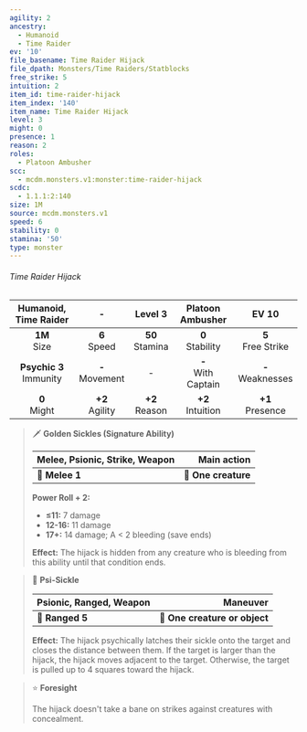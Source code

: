 ```yaml
---
agility: 2
ancestry:
  - Humanoid
  - Time Raider
ev: '10'
file_basename: Time Raider Hijack
file_dpath: Monsters/Time Raiders/Statblocks
free_strike: 5
intuition: 2
item_id: time-raider-hijack
item_index: '140'
item_name: Time Raider Hijack
level: 3
might: 0
presence: 1
reason: 2
roles:
  - Platoon Ambusher
scc:
  - mcdm.monsters.v1:monster:time-raider-hijack
scdc:
  - 1.1.1:2:140
size: 1M
source: mcdm.monsters.v1
speed: 6
stability: 0
stamina: '50'
type: monster
---
```


###### Time Raider Hijack

|    Humanoid, Time Raider    |          -          |       Level 3       |    Platoon Ambusher     |         EV 10          |
| :-------------------------: | :-----------------: | :-----------------: | :---------------------: | :--------------------: |
|      **1M**<br/> Size       |  **6**<br/> Speed   | **50**<br/> Stamina |  **0**<br/> Stability   | **5**<br/> Free Strike |
| **Psychic 3**<br/> Immunity | **-**<br/> Movement |          -          | **-**<br/> With Captain | **-**<br/> Weaknesses  |
|      **0**<br/> Might       | **+2**<br/> Agility | **+2**<br/> Reason  |  **+2**<br/> Intuition  |  **+1**<br/> Presence  |

> 🗡 **Golden Sickles (Signature Ability)**
>
> | **Melee, Psionic, Strike, Weapon** |     **Main action** |
> | ---------------------------------- | ------------------: |
> | **📏 Melee 1**                     | **🎯 One creature** |
>
> **Power Roll + 2:**
>
> - **≤11:** 7 damage
> - **12-16:** 11 damage
> - **17+:** 14 damage; A < 2 bleeding (save ends)
>
> **Effect:** The hijack is hidden from any creature who is bleeding from this ability until that condition ends.

> 🏹 **Psi-Sickle**
>
> | **Psionic, Ranged, Weapon** |                  **Maneuver** |
> | --------------------------- | ----------------------------: |
> | **📏 Ranged 5**             | **🎯 One creature or object** |
>
> **Effect:** The hijack psychically latches their sickle onto the target and closes the distance between them. If the target is larger than the hijack, the hijack moves adjacent to the target. Otherwise, the target is pulled up to 4 squares toward the hijack.

> ⭐️ **Foresight**
>
> The hijack doesn't take a bane on strikes against creatures with concealment.
